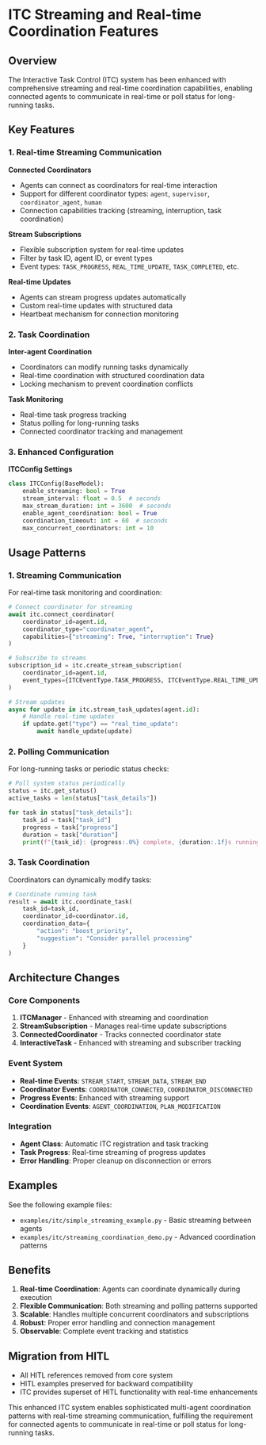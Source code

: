 # ITC Streaming and Real-time Coordination Features

## Overview

The Interactive Task Control (ITC) system has been enhanced with comprehensive streaming and real-time coordination capabilities, enabling connected agents to communicate in real-time or poll status for long-running tasks.

## Key Features

### 1. Real-time Streaming Communication

**Connected Coordinators**
- Agents can connect as coordinators for real-time interaction
- Support for different coordinator types: `agent`, `supervisor`, `coordinator_agent`, `human`
- Connection capabilities tracking (streaming, interruption, task coordination)

**Stream Subscriptions**
- Flexible subscription system for real-time updates
- Filter by task ID, agent ID, or event types
- Event types: `TASK_PROGRESS`, `REAL_TIME_UPDATE`, `TASK_COMPLETED`, etc.

**Real-time Updates**
- Agents can stream progress updates automatically
- Custom real-time updates with structured data
- Heartbeat mechanism for connection monitoring

### 2. Task Coordination

**Inter-agent Coordination**
- Coordinators can modify running tasks dynamically
- Real-time coordination with structured coordination data
- Locking mechanism to prevent coordination conflicts

**Task Monitoring**
- Real-time task progress tracking
- Status polling for long-running tasks
- Connected coordinator tracking and management

### 3. Enhanced Configuration

**ITCConfig Settings**
```python
class ITCConfig(BaseModel):
    enable_streaming: bool = True
    stream_interval: float = 0.5  # seconds
    max_stream_duration: int = 3600  # seconds
    enable_agent_coordination: bool = True
    coordination_timeout: int = 60  # seconds
    max_concurrent_coordinators: int = 10
```

## Usage Patterns

### 1. Streaming Communication
For real-time task monitoring and coordination:

```python
# Connect coordinator for streaming
await itc.connect_coordinator(
    coordinator_id=agent.id,
    coordinator_type="coordinator_agent",
    capabilities={"streaming": True, "interruption": True}
)

# Subscribe to streams
subscription_id = itc.create_stream_subscription(
    coordinator_id=agent.id,
    event_types={ITCEventType.TASK_PROGRESS, ITCEventType.REAL_TIME_UPDATE}
)

# Stream updates
async for update in itc.stream_task_updates(agent.id):
    # Handle real-time updates
    if update.get("type") == "real_time_update":
        await handle_update(update)
```

### 2. Polling Communication
For long-running tasks or periodic status checks:

```python
# Poll system status periodically
status = itc.get_status()
active_tasks = len(status["task_details"])

for task in status["task_details"]:
    task_id = task["task_id"]
    progress = task["progress"] 
    duration = task["duration"]
    print(f"{task_id}: {progress:.0%} complete, {duration:.1f}s running")
```

### 3. Task Coordination
Coordinators can dynamically modify tasks:

```python
# Coordinate running task
result = await itc.coordinate_task(
    task_id=task_id,
    coordinator_id=coordinator.id,
    coordination_data={
        "action": "boost_priority",
        "suggestion": "Consider parallel processing"
    }
)
```

## Architecture Changes

### Core Components

1. **ITCManager** - Enhanced with streaming and coordination
2. **StreamSubscription** - Manages real-time update subscriptions  
3. **ConnectedCoordinator** - Tracks connected coordinator state
4. **InteractiveTask** - Enhanced with streaming and subscriber tracking

### Event System

- **Real-time Events**: `STREAM_START`, `STREAM_DATA`, `STREAM_END`
- **Coordinator Events**: `COORDINATOR_CONNECTED`, `COORDINATOR_DISCONNECTED`
- **Progress Events**: Enhanced with streaming support
- **Coordination Events**: `AGENT_COORDINATION`, `PLAN_MODIFICATION`

### Integration

- **Agent Class**: Automatic ITC registration and task tracking
- **Task Progress**: Real-time streaming of progress updates
- **Error Handling**: Proper cleanup on disconnection or errors

## Examples

See the following example files:
- `examples/itc/simple_streaming_example.py` - Basic streaming between agents
- `examples/itc/streaming_coordination_demo.py` - Advanced coordination patterns

## Benefits

1. **Real-time Coordination**: Agents can coordinate dynamically during execution
2. **Flexible Communication**: Both streaming and polling patterns supported
3. **Scalable**: Handles multiple concurrent coordinators and subscriptions
4. **Robust**: Proper error handling and connection management
5. **Observable**: Complete event tracking and statistics

## Migration from HITL

- All HITL references removed from core system
- HITL examples preserved for backward compatibility
- ITC provides superset of HITL functionality with real-time enhancements

This enhanced ITC system enables sophisticated multi-agent coordination patterns with real-time streaming communication, fulfilling the requirement for connected agents to communicate in real-time or poll status for long-running tasks.